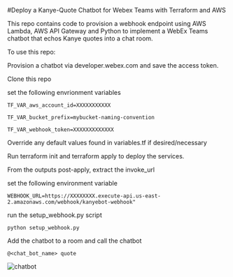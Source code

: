 #Deploy a Kanye-Quote Chatbot for Webex Teams with Terraform and AWS

This repo contains code to provision a webhook endpoint using AWS Lambda, AWS API Gateway and Python 
to implement a WebEx Teams chatbot that echos Kanye quotes into a chat room.

To use this repo: 

Provision a chatbot via developer.webex.com and save the access token. 

Clone this repo

set the following envrionment variables 

`TF_VAR_aws_account_id=XXXXXXXXXXX`

`TF_VAR_bucket_prefix=mybucket-naming-convention`

`TF_VAR_webhook_token=XXXXXXXXXXXXX`

Override any default values found in variables.tf if desired/necessary

Run terraform init and terraform apply to deploy the services. 

From the outputs post-apply, extract the invoke_url 

set the following environment variable 

`WEBHOOK_URL=https://XXXXXXXX.execute-api.us-east-2.amazonaws.com/webhook/kanyebot-webhook"`

run the setup_webhook.py script 

`python setup_webhook.py`

Add the chatbot to a room and call the chatbot

`@<chat_bot_name> quote`


![chatbot](https://i.imgur.com/gXeejJ6.png)